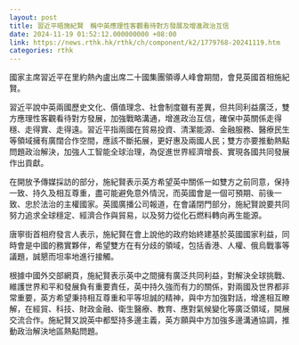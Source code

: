 ```yaml
---
layout: post
title: 習近平晤施紀賢　稱中英應理性客觀看待對方發展及增進政治互信
date: 2024-11-19 01:52:12.000000000 +08:00
link: https://news.rthk.hk/rthk/ch/component/k2/1779768-20241119.htm
categories: rthk
---
```


國家主席習近平在里約熱內盧出席二十國集團領導人峰會期間，會見英國首相施紀賢。

習近平說中英兩國歷史文化、價值理念、社會制度雖有差異，但共同利益廣泛，雙方應理性客觀看待對方發展，加強戰略溝通，增進政治互信，確保中英關係走得穩、走得實、走得遠。習近平指兩國在貿易投資、清潔能源、金融服務、醫療民生等領域擁有廣闊合作空間，應該不斷拓展，更好惠及兩國人民；雙方亦要推動熱點問題政治解決，加強人工智能全球治理，為促進世界經濟增長、實現各國共同發展作出貢獻。

在開放予傳媒採訪的部分，施紀賢表示英方希望英中關係一如雙方之前同意，保持一致、持久及相互尊重，盡可能避免意外情況，而英國會是一個可預期、前後一致、忠於法治的主權國家。英國廣播公司報道，在會議閉門部分，施紀賢說要共同努力追求全球穩定、經濟合作與貿易，以及努力從化石燃料轉向再生能源。

唐寧街首相府發言人表示，施紀賢在會上說他的政府始終建基於英國國家利益，同時會是中國的務實夥伴，希望雙方在有分歧的領域，包括香港、人權、俄烏戰事等議題，誠懇而坦率地進行接觸。

根據中國外交部網頁，施紀賢表示英中之間擁有廣泛共同利益，對解決全球挑戰、維護世界和平和發展負有重要責任，英中持久強而有力的關係，對兩國及世界都非常重要，英方希望秉持相互尊重和平等坦誠的精神，與中方加強對話，增進相互瞭解，在經貿、科技、財政金融、衛生醫療、教育、應對氣候變化等廣泛領域，開展交流合作。施紀賢又說英中都堅持多邊主義，英方願與中方加強多邊溝通協調，推動政治解決地區熱點問題。
